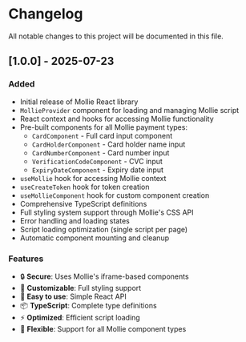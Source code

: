 # Changelog

All notable changes to this project will be documented in this file.

## [1.0.0] - 2025-07-23

### Added
- Initial release of Mollie React library
- `MollieProvider` component for loading and managing Mollie script
- React context and hooks for accessing Mollie functionality
- Pre-built components for all Mollie payment types:
  - `CardComponent` - Full card input component
  - `CardHolderComponent` - Card holder name input
  - `CardNumberComponent` - Card number input
  - `VerificationCodeComponent` - CVC input
  - `ExpiryDateComponent` - Expiry date input
- `useMollie` hook for accessing Mollie context
- `useCreateToken` hook for token creation
- `useMollieComponent` hook for custom component creation
- Comprehensive TypeScript definitions
- Full styling system support through Mollie's CSS API
- Error handling and loading states
- Script loading optimization (single script per page)
- Automatic component mounting and cleanup

### Features
- 🔒 **Secure**: Uses Mollie's iframe-based components
- 🎨 **Customizable**: Full styling support
- 🚀 **Easy to use**: Simple React API
- 📦 **TypeScript**: Complete type definitions
- ⚡ **Optimized**: Efficient script loading
- 🔧 **Flexible**: Support for all Mollie component types
